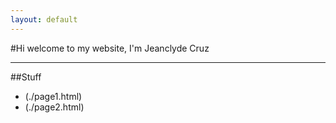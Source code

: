 ```yaml
---
layout: default
---
```


#Hi welcome to my website, I'm Jeanclyde Cruz

<script src="//code.tidio.co/mwhfheyrfem333yz5xglbwkuajlnqlk2.js" async></script>

***

##Stuff
*   (./page1.html)
*   (./page2.html)


